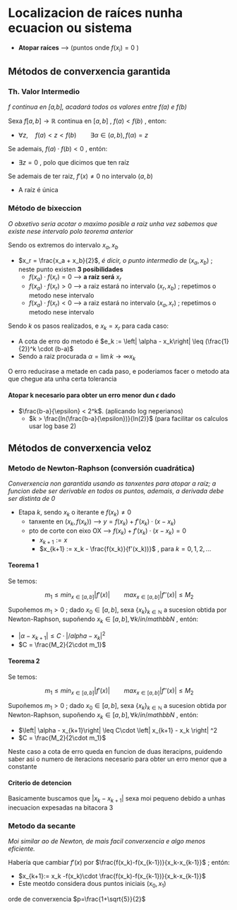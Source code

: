 # Localizacion de raíces nunha ecuacion ou sistema

- **Atopar raíces** --> (puntos onde $f(x_i)=0$ )

## Métodos de converxencia garantida

### Th. Valor Intermedio 

*f continua en [a,b], acadará todos os valores entre f(a) e f(b)*

Sexa $f[a,b]\longrightarrow \mathbb{R}$ continua en $[a,b]$ ,  $f(a) < f(b)$ , enton:

- $\forall z,\quad f(a) < z < f(b)\qquad \exists \alpha \in (a,b), f(\alpha )= z$

Se ademais, $f(a)\cdot f(b) < 0$ , entón:

- $\exists z=0$ , polo que dicimos que ten raíz

Se ademais de ter raiz, $f'(x)\neq 0$ no intervalo $(a,b)$

- A raíz é única

### Método de bixeccion

*O obxetivo seria acotar o maximo posible a raiz unha vez sabemos que existe nese intervalo polo teorema anterior*

Sendo os extremos do intervalo $x_a, x_b$

- $x_r = \frac{x_a + x_b}{2}$, *é dicir, o punto intermedio de* $(x_a,x_b)$ ; neste punto existen **3 posibilidades**
    - $f(x_a)\cdot f(x_r)=0$ --> **a raíz será** $x_r$
    - $f(x_a)\cdot f(x_r)>0$ --> a raiz estará no intervalo $(x_r,x_b)$ ; repetimos o metodo nese intervalo
    - $f(x_a)\cdot f(x_r)<0$ --> a raiz estará no intervalo $(x_a,x_r)$ ; repetimos o metodo nese intervalo

Sendo $k$ os pasos realizados, e $x_k = x_r$ para cada caso:

 - A cota de erro do metodo é $e_k := \left| \alpha - x_k\right| \leq (\frac{1}{2})^k \cdot (b-a)$
 - Sendo a raiz procurada $\alpha = \lim{k \to \infty} x_k$

O erro reducirase a metade en cada paso, e poderiamos facer o metodo ata que chegue ata unha certa tolerancia

#### Atopar k necesario para obter un erro menor dun $\epsilon$ dado

- $\frac{b-a}{\epsilon} < 2^k$. (aplicando log neperianos)
    - $k > \frac{ln(\frac{b-a}{\epsilon})}{ln(2)}$ (para facilitar os calculos usar log base 2)

## Métodos de converxencia veloz

### Metodo de Newton-Raphson (conversión cuadrática)

*Converxencia non garantida usando as tanxentes para atopar a raíz; a funcion debe ser derivable en todos os puntos, ademais, a derivada debe ser distinta de 0*

- Etapa $k$, sendo $x_k$ o iterante e $f(x_k)\neq 0$
    - tanxente en $(x_k,f(x_k))$ --> $y = f(x_k) + f'(x_k)\cdot (x-x_k)$
    - pto de corte con eixo OX --> $f(x_k) + f'(x_k)\cdot (x-x_k) = 0$
        - $x_{k+1} := x$
        - $x_{k+1} := x_k - \frac{f(x_k)}{f'(x_k))}$ , para $k = 0,1,2,...$ 

#### Teorema 1

Se temos:

$$m_1 \leq min_{x\in [a,b]} \left| f'(x)\right| \qquad max_{x\in [a,b]} \left| f''(x)\right| \leq M_2$$

Supoñemos $m_1>0$ ; dado $x_0\in [a,b] \text{, sexa } \{x_k\} _{k\in \mathbb{N}}$ a sucesion obtida por Newton-Raphson, supoñendo $x_k \in [a,b], \forall k/in /mathbb{N}$ , entón:

- $\left| \alpha - x_{k+1}\right| \leq C\cdot \left| /alpha - x_k \right| ^2$
- $C = \frac{M_2}{2\cdot m_1}$

#### Teorema 2

Se temos:

$$m_1 \leq min_{x\in [a,b]} \left| f'(x)\right| \qquad max_{x\in [a,b]} \left| f''(x)\right| \leq M_2$$

Supoñemos $m_1>0$ ; dado $x_0\in [a,b] \text{, sexa } \{x_k\} _{k\in \mathbb{N}}$ a sucesion obtida por Newton-Raphson, supoñendo $x_k \in [a,b], \forall k/in /mathbb{N}$ , entón:

- $\left| \alpha - x_{k+1}\right| \leq C\cdot \left| x_{k+1} - x_k  \right| ^2
- $C = \frac{M_2}{2\cdot m_1}$

Neste caso a cota de erro queda en funcion de duas iteracipns, puidendo saber asi o numero de iteracions necesario para obter un erro menor que a constante

#### Criterio de detencion

Basicamente buscamos que $\left| x_k - x_{k+1} \right|$ sexa moi pequeno debido a unhas inecuacion expesadas na bitacora 3

### Metodo da secante

*Moi similar ao de Newton, de mais facil converxencia e algo menos eficiente.*

Habería que cambiar $f'(x)$ por $\frac{f(x_k)-f(x_{k-1})}{x_k-x_{k-1}}$ ; entón:

- $x_{k+1}:= x_k -f(x_k)\cdot \frac{f(x_k)-f(x_{k-1})}{x_k-x_{k-1}}$
- Este meotdo considera dous puntos iniciais $(x_0,x_1)$

orde de converxencia $p=\frac{1+\sqrt{5}}{2}$







